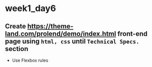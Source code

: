# week1_day6

## Create https://theme-land.com/prolend/demo/index.html front-end page using `html, css` until `Technical Specs.` section
* Use Flexbox rules
